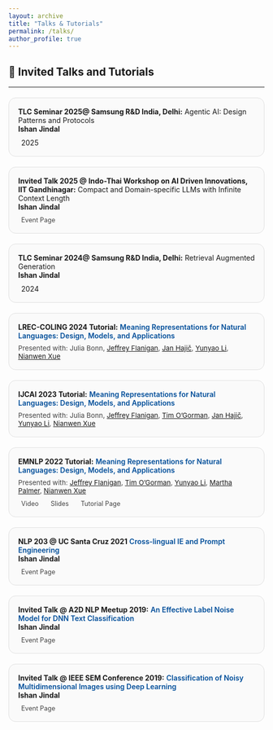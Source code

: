 ```yaml
---
layout: archive
title: "Talks & Tutorials"
permalink: /talks/
author_profile: true
---
```


<h2>🎤 Invited Talks and Tutorials</h2>

<!-- FontAwesome -->
<link rel="stylesheet" href="https://cdnjs.cloudflare.com/ajax/libs/font-awesome/6.4.0/css/all.min.css">

<style>
/* ---- Layout ---- */
.talk-year {
  color: SteelBlue;
  margin-top: 40px;
  font-size: 1.6em;
  font-weight: 700;
  border-bottom: 2px solid #e0e0e0;
  padding-bottom: 4px;
}

.talk-grid {
  display: grid;
  grid-template-columns: repeat(auto-fit, minmax(320px, 1fr));
  gap: 20px;
  margin-top: 20px;
}

/* ---- Cards ---- */
.talk-card {
  border: 1px solid #e0e0e0;
  border-radius: 14px;
  padding: 18px;
  background: #fafafa;
  transition: all 0.25s ease-in-out;
}
.talk-card:hover {
  background: #f5f9ff;
  box-shadow: 0 4px 10px rgba(0,0,0,0.08);
  transform: translateY(-2px);
}
.talk-title a {
  color: #004d99;
  text-decoration: none;
  font-weight: 600;
}
.talk-title a:hover {
  text-decoration: underline;
}
.talk-coauthors {
  font-size: 0.95em;
  margin-top: 8px;
  color: #444;
}
.talk-links {
  margin-top: 10px;
}
.talk-links a {
  margin-right: 14px;
  text-decoration: none;
  font-size: 0.9em;
  color: #444;
}
.talk-links i {
  margin-right: 6px;
}
.talk-links a:hover {
  color: #0056b3;
}
</style>

---

<div class="talk-grid">

  <div class="talk-card">
    <div class="talk-title">
      <b>TLC Seminar 2025@ Samsung R&D India, Delhi:</b>
      Agentic AI: Design Patterns and Protocols
    </div>
    <div class="talk-authors">
      <b>Ishan Jindal</b>
    </div>
    <div class="talk-links">
      <i class="fa-solid fa-calendar-days"></i> 2025
    </div>
  </div>

  <div class="talk-card">
    <div class="talk-title">
      <b>Invited Talk 2025 @ Indo-Thai Workshop on AI Driven Innovations, IIT Gandhinagar:</b>
      Compact and Domain-specific LLMs with Infinite Context Length
    </div>
    <div class="talk-authors">
      <b>Ishan Jindal</b>
    </div>
    <div class="talk-links">
      <a href=" https://events.iitgn.ac.in/2025/aidi/speakers.html" target="_blank">
        <i class="fa-solid fa-globe"></i> Event Page
      </a>
    </div>
  </div>

  
  <div class="talk-card">
    <div class="talk-title">
      <b>TLC Seminar 2024@ Samsung R&D India, Delhi:</b>
      Retrieval Augmented Generation
    </div>
    <div class="talk-authors">
      <b>Ishan Jindal</b>
    </div>
    <div class="talk-links">
      <i class="fa-solid fa-calendar-days"></i> 2024
    </div>
  </div>
  
  <div class="talk-card">
    <div class="talk-title">
      <b>LREC-COLING 2024 Tutorial:</b> 
      <a href="https://lrec-coling-2024.org/tutorials/" target="_blank">
        Meaning Representations for Natural Languages: Design, Models, and Applications
      </a>
    </div>
    <div class="talk-coauthors">
      Presented with: Julia Bonn, 
      <a href="https://jflanigan.github.io/">Jeffrey Flanigan</a>,  
      <a href="https://en.wikipedia.org/wiki/Jan_Haji%C4%8D">Jan Hajič</a>, 
      <a href="https://yunyaoli.github.io/">Yunyao Li</a>,
      <a href="https://www.cs.brandeis.edu/~xuen/">Nianwen Xue</a>
    </div>
  </div>

  <div class="talk-card">
    <div class="talk-title">
      <b>IJCAI 2023 Tutorial:</b> 
      <a href="https://ijcai-23.org/tutorials/" target="_blank">
        Meaning Representations for Natural Languages: Design, Models, and Applications
      </a>
    </div>
    <div class="talk-coauthors">
      Presented with: Julia Bonn, 
      <a href="https://jflanigan.github.io/">Jeffrey Flanigan</a>,  
      <a href="https://timjogorman.github.io/">Tim O’Gorman</a>, 
      <a href="https://en.wikipedia.org/wiki/Jan_Haji%C4%8D">Jan Hajič</a>,
      <a href="https://yunyaoli.github.io/">Yunyao Li</a>,
      <a href="https://www.cs.brandeis.edu/~xuen/">Nianwen Xue</a>
    </div>
  </div>

  <div class="talk-card">
    <div class="talk-title">
      <b>EMNLP 2022 Tutorial:</b> 
      <a href="https://aclanthology.org/2022.emnlp-tutorials.1/" target="_blank">
        Meaning Representations for Natural Languages: Design, Models, and Applications
      </a>
    </div>
    <div class="talk-coauthors">
      Presented with: <a href="https://jflanigan.github.io/">Jeffrey Flanigan</a>, 
      <a href="https://timjogorman.github.io/">Tim O’Gorman</a>, 
      <a href="https://yunyaoli.github.io/">Yunyao Li</a>, 
      <a href="https://www.colorado.edu/faculty/palmer-martha">Martha Palmer</a>, 
      <a href="https://www.cs.brandeis.edu/~xuen/">Nianwen Xue</a>
    </div>
    <div class="talk-links">
      <a href="https://underline.io/events/342/posters/12864/poster/67463-meaning-representations-for-natural-languages-design-models-and-applications" target="_blank">
        <i class="fa-solid fa-video"></i> Video
      </a>
      <a href="https://drive.google.com/file/d/1LS6q5VRsERD7nWX4vlQVmoz0ksfAWPL7/view?usp=sharing" target="_blank">
        <i class="fa-solid fa-file-powerpoint"></i> Slides
      </a>
      <a href="https://2022.emnlp.org/program/tutorials/" target="_blank">
        <i class="fa-solid fa-globe"></i> Tutorial Page
      </a>
    </div>
  </div>

  <div class="talk-card">
    <div class="talk-title">
      <b>NLP 203 @ UC Santa Cruz 2021</b>
      <a href="https://www.meetup.com/Ann-Arbor-Detroit-NLPers-A2D-NLP/events/261618219/" target="_blank">
        Cross-lingual IE and Prompt Engineering
      </a>
    </div>
    <div class="talk-authors">
      <b>Ishan Jindal</b>
    </div>
    <div class="talk-links">
      <a href="https://courses.engineering.ucsc.edu/courses/nlp203/Spring22/50" target="_blank">
        <i class="fa-solid fa-globe"></i> Event Page
      </a>
    </div>
  </div>

  <div class="talk-card">
    <div class="talk-title">
      <b>Invited Talk @ A2D NLP Meetup 2019:</b>
      <a href="https://www.meetup.com/Ann-Arbor-Detroit-NLPers-A2D-NLP/events/261618219/" target="_blank">
        An Effective Label Noise Model for DNN Text Classification
      </a>
    </div>
    <div class="talk-authors">
      <b>Ishan Jindal</b>
    </div>
    <div class="talk-links">
      <a href="https://www.meetup.com/Ann-Arbor-Detroit-NLPers-A2D-NLP/events/261618219/" target="_blank">
        <i class="fa-solid fa-globe"></i> Event Page
      </a>
    </div>
  </div>

  <div class="talk-card">
    <div class="talk-title">
      <b>Invited Talk @ IEEE SEM Conference 2019:</b>
      <a href="https://events.vtools.ieee.org/m/191793" target="_blank">
        Classification of Noisy Multidimensional Images using Deep Learning
      </a>
    </div>
    <div class="talk-authors">
      <b>Ishan Jindal</b>
    </div>
    <div class="talk-links">
      <a href="https://events.vtools.ieee.org/m/191793" target="_blank">
        <i class="fa-solid fa-globe"></i> Event Page
      </a>
    </div>
</div>
